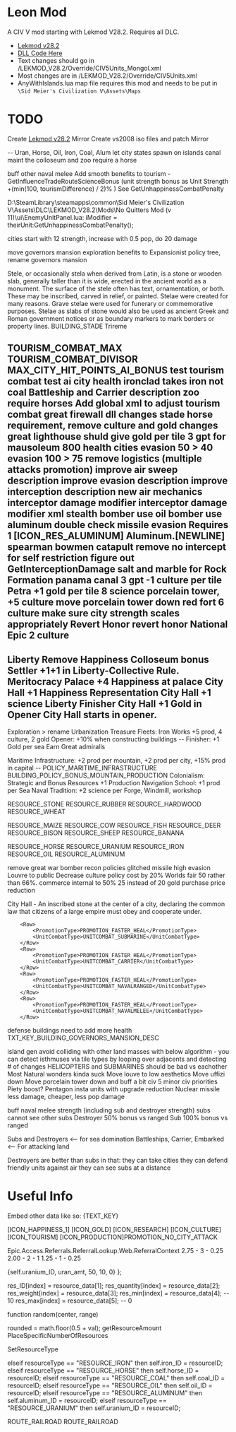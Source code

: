 # Leon Mod
A CIV V mod starting with Lekmod V28.2. Requires all DLC.
* [Lekmod v28.2](https://docs.google.com/document/d/1-i_9E7hD_56WwNgj7LzrkbX7tCuNmud3AVyONijydWs/edit)
* [DLL Code Here](https://github.com/lfricken/nqmod-vs2008)
* Text changes should go in /LEKMOD_V28.2/Override/CIV5Units_Mongol.xml
* Most changes are in /LEKMOD_V28.2/Override/CIV5Units.xml
* AnyWithIslands.lua map file requires this mod and needs to be put in `\Sid Meier's Civilization V\Assets\Maps`



# TODO
Create [Lekmod v28.2](https://docs.google.com/document/d/1-i_9E7hD_56WwNgj7LzrkbX7tCuNmud3AVyONijydWs/edit) Mirror
Create vs2008 iso files and patch Mirror

 -- Uran, Horse, Oil,   Iron, Coal, Alum
 let city states spawn on islands
 canal maint
the colloseum and zoo require a horse

buff other naval melee
Add smooth benefits to tourism - GetInfluenceTradeRouteScienceBonus (unit strength bonus as 
Unit Strength +(min(100, tourismDifference) / 2)% )
See GetUnhappinessCombatPenalty

D:\SteamLibrary\steamapps\common\Sid Meier's Civilization V\Assets\DLC\LEKMOD_V28.2\Mods\No Quitters Mod (v 11)\ui\EnemyUnitPanel.lua:
iModifier = theirUnit:GetUnhappinessCombatPenalty();



cities start with 12 strength, increase with 0.5 pop, do 20 damage


move governors mansion exploration benefits to Expansionist policy tree, rename governors mansion



Stele, or occasionally stela when derived from Latin, is a stone or wooden slab, generally taller than it is wide, erected in the ancient world as a monument. The surface of the stele often has text, ornamentation, or both. These may be inscribed, carved in relief, or painted. Stelae were created for many reasons. Grave stelae were used for funerary or commemorative purposes. Stelae as slabs of stone would also be used as ancient Greek and Roman government notices or as boundary markers to mark borders or property lines.
BUILDING_STADE
Trireme

TOURISM_COMBAT_MAX
TOURISM_COMBAT_DIVISOR
MAX_CITY_HIT_POINTS_AI_BONUS
test tourism combat
test ai city health
ironclad takes iron not coal
Battleship and Carrier description
zoo require horses
Add global xml to adjust tourism combat
great firewall dll changes
stade horse requirement, remove culture and gold changes
great lighthouse shuld give gold per tile
3 gpt for mausoleum
800 health cities
evasion 50 > 40
evasion 100 > 75
remove logistics (multiple attacks promotion)
improve air sweep description
improve evasion description
improve interception description
new air mechanics
interceptor damage modifier
interceptor damage modifier xml
stealth bomber use oil
bomber use aluminum
double check missile evasion Requires 1 [ICON_RES_ALUMINUM] Aluminum.[NEWLINE]
spearman bowmen catapult
remove no intercept for self restriction
figure out GetInterceptionDamage
salt and marble for Rock Formation
panama canal 3 gpt -1 culture per tile
Petra +1 gold per tile
8 science porcelain tower, +5 culture
move porcelain tower down
red fort 6 culture
make sure city strength scales appropriately
Revert Honor
revert honor
National Epic 2 culture
--
Liberty
Remove Happiness Colloseum bonus
Settler +1+1 in Liberty-Collective Rule.
Meritocracy Palace +4 Happiness at palace
City Hall +1 Happiness Representation
City Hall +1 science Liberty Finisher
City Hall +1 Gold in Opener
City Hall starts in opener.
--
Exploration > rename Urbanization
Treasure Fleets:
	Iron Works +5 prod, 4 culture, 2 gold
Opener:	
	+10% when constructing buildings --
Finisher: 
	+1 Gold per sea
	Earn Great admiralls

Maritime Infrastructure:
	+2 prod per mountain, +2 prod per city, +15% prod in capital	-- POLICY_MARITIME_INFRASTRUCTURE BUILDING_POLICY_BONUS_MOUNTAIN_PRODUCTION
Colonialism:
	Strategic and Bonus Resources +1 Production
Navigation School:
	+1 prod per Sea
Naval Tradition:
	+2 science per Forge, Windmill, workshop
	
RESOURCE_STONE
RESOURCE_RUBBER
RESOURCE_HARDWOOD
RESOURCE_WHEAT

RESOURCE_MAIZE
RESOURCE_COW
RESOURCE_FISH
RESOURCE_DEER
RESOURCE_BISON
RESOURCE_SHEEP
RESOURCE_BANANA

RESOURCE_HORSE
RESOURCE_URANIUM
RESOURCE_IRON
RESOURCE_OIL
RESOURCE_ALUMINUM

remove great war bomber recon
policies glitched
missile high evasion
Louvre to public
Decrease culture policy cost by 20%
Worlds fair 50 rather than 66%.
commerce internal to 50%
25 instead of 20 gold purchase price reduction



City Hall - An inscribed stone at the center of a city, declaring the common law that citizens of a large empire must obey and cooperate under.

		<Row> 
			<PromotionType>PROMOTION_FASTER_HEAL</PromotionType> 
			<UnitCombatType>UNITCOMBAT_SUBMARINE</UnitCombatType> 
		</Row>
		<Row> 
			<PromotionType>PROMOTION_FASTER_HEAL</PromotionType> 
			<UnitCombatType>UNITCOMBAT_CARRIER</UnitCombatType> 
		</Row>
		<Row> 
			<PromotionType>PROMOTION_FASTER_HEAL</PromotionType> 
			<UnitCombatType>UNITCOMBAT_NAVALRANGED</UnitCombatType> 
		</Row>
		<Row> 
			<PromotionType>PROMOTION_FASTER_HEAL</PromotionType> 
			<UnitCombatType>UNITCOMBAT_NAVALMELEE</UnitCombatType> 
		</Row>

defense buildings need to add more health
TXT_KEY_BUILDING_GOVERNORS_MANSION_DESC



















island gen avoid colliding with other land masses with below algorithm - you can detect isthmuses via tile types by looping over adjacents and detecting # of changes
HELICOPTERS and SUBMARINES should be bad vs eachother
Most Natural wonders kinda suck
Move louve to low aesthetics
Move uffizi down
Move porcelain tower down and buff a bit
civ 5 minor civ priorities
Piety boost?
Pentagon insta units with upgrade reduction
Nuclear missile less damage, cheaper, less pop damage

buff naval melee strength (including sub and destroyer strength)
subs cannot see other subs
Destroyer 50% bonus vs ranged
Sub 100% bonus vs ranged

Subs and Destroyers <-- for sea domination
Battleships, Carrier, Embarked <-- For attacking land

Destroyers are better than subs in that:
they can take cities
they can defend friendly units against air
they can see subs at a distance

# Useful Info
Embed other data like so: {TEXT_KEY}


[ICON_HAPPINESS_1]
[ICON_GOLD]
[ICON_RESEARCH]
[ICON_CULTURE]
[ICON_TOURISM]
[ICON_PRODUCTION]PROMOTION_NO_CITY_ATTACK


Epic.Access.Referrals.ReferralLookup.Web.ReferralContext
2.75 - 3 - 0.25
2.00 - 2 - 1
1.25 - 1 - 0.25

{self.uranium_ID, uran_amt, 50, 10, 0} };

res_ID[index] = resource_data[1];
res_quantity[index] = resource_data[2];
res_weight[index] = resource_data[3];
res_min[index] = resource_data[4]; -- 10
res_max[index] = resource_data[5]; -- 0



function random(center, range)

rounded = math.floor(0.5 + val);
getResourceAmount
PlaceSpecificNumberOfResources

SetResourceType


elseif resourceType == "RESOURCE_IRON" then
	self.iron_ID = resourceID;
elseif resourceType == "RESOURCE_HORSE" then
	self.horse_ID = resourceID;
elseif resourceType == "RESOURCE_COAL" then
	self.coal_ID = resourceID;
elseif resourceType == "RESOURCE_OIL" then
	self.oil_ID = resourceID;
elseif resourceType == "RESOURCE_ALUMINUM" then
	self.aluminum_ID = resourceID;
elseif resourceType == "RESOURCE_URANIUM" then
	self.uranium_ID = resourceID;

ROUTE_RAILROAD
			<RouteType>ROUTE_RAILROAD</RouteType> 
